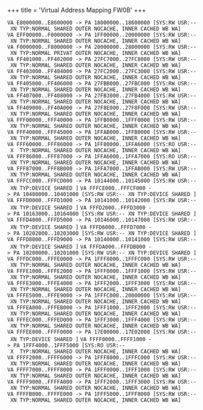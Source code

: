 +++
title = 'Virtual Address Mapping FW0B'
+++

`VA E8000000..E8600000 -> PA 18000000..18600000 [SYS:RW USR:-- XN TYP:NORMAL SHARED OUTER NOCACHE, INNER CACHED WB WA]`
`VA EFF00000..F0000000 -> PA 1FF00000..20000000 [SYS:RW USR:-- XN TYP:NORMAL SHARED OUTER NOCACHE, INNER CACHED WB WA]`
`VA F0000000..F8000000 -> PA 20000000..28000000 [SYS:RW USR:-- XN TYP:NORMAL PRIVAT OUTER NOCACHE, INNER CACHED WB WA]`
`VA FF401000..FF402000 -> PA 27FC7000..27FC8000 [SYS:RW USR:-- XN TYP:NORMAL SHARED OUTER NOCACHE, INNER CACHED WB WA]`
`VA FF403000..FF404000 -> PA 27FC2000..27FC3000 [SYS:RW USR:-- XN TYP:NORMAL SHARED OUTER NOCACHE, INNER CACHED WB WA]`
`VA FF405000..FF406000 -> PA 27FBB000..27FBC000 [SYS:RW USR:-- XN TYP:NORMAL SHARED OUTER NOCACHE, INNER CACHED WB WA]`
`VA FF407000..FF408000 -> PA 27FB3000..27FB4000 [SYS:RW USR:-- XN TYP:NORMAL SHARED OUTER NOCACHE, INNER CACHED WB WA]`
`VA FF409000..FF40A000 -> PA 27F8E000..27F8F000 [SYS:RW USR:-- XN TYP:NORMAL SHARED OUTER NOCACHE, INNER CACHED WB WA]`
`VA FFF00000..FFF40000 -> PA 1FFB0000..1FFF0000 [SYS:RW USR:-- XN TYP:NORMAL SHARED OUTER NOCACHE, INNER CACHED WB WA]`
`VA FFF40000..FFF45000 -> PA 1FFAB000..1FFB0000 [SYS:RW USR:-- XN TYP:NORMAL SHARED OUTER NOCACHE, INNER CACHED WB WA]`
`VA FFF60000..FFF86000 -> PA 1FF80000..1FFA6000 [SYS:RO USR:-- X  TYP:NORMAL SHARED OUTER NOCACHE, INNER CACHED WB WA]`
`VA FFF86000..FFF87000 -> PA 1FFA6000..1FFA7000 [SYS:RO USR:-- XN TYP:NORMAL SHARED OUTER NOCACHE, INNER CACHED WB WA]`
`VA FFF87000..FFF8B000 -> PA 1FFA7000..1FFAB000 [SYS:RW USR:-- XN TYP:NORMAL SHARED OUTER NOCACHE, INNER CACHED WB WA]`
`VA FFFCC000..FFFCD000 -> PA 10144000..10145000 [SYS:RW USR:-- XN TYP:DEVICE SHARED ]`
`VA FFFCE000..FFFCF000 -> PA 10400000..10401000 [SYS:RW USR:-- XN TYP:DEVICE SHARED ]`
`VA FFFD0000..FFFD1000 -> PA 10141000..10142000 [SYS:RW USR:-- XN TYP:DEVICE SHARED ]`
`VA FFFD2000..FFFD3000 -> PA 10163000..10164000 [SYS:RW USR:-- XN TYP:DEVICE SHARED ]`
`VA FFFD4000..FFFD5000 -> PA 10146000..10147000 [SYS:RW USR:-- XN TYP:DEVICE SHARED ]`
`VA FFFD6000..FFFD7000 -> PA 10202000..10203000 [SYS:RW USR:-- XN TYP:DEVICE SHARED ]`
`VA FFFD8000..FFFD9000 -> PA 10140000..10141000 [SYS:RW USR:-- XN TYP:DEVICE SHARED ]`
`VA FFFDA000..FFFDB000 -> PA 10200000..10201000 [SYS:RW USR:-- XN TYP:DEVICE SHARED ]`
`VA FFFDC000..FFFE0000 -> PA 1FFF8000..1FFFC000 [SYS:RW USR:-- XN TYP:NORMAL SHARED OUTER NOCACHE, INNER CACHED WB WA]`
`VA FFFE1000..FFFE2000 -> PA 1FFF0000..1FFF1000 [SYS:RW USR:-- XN TYP:NORMAL SHARED OUTER NOCACHE, INNER CACHED WB WA]`
`VA FFFE3000..FFFE4000 -> PA 1FFF2000..1FFF3000 [SYS:RW USR:-- XN TYP:NORMAL SHARED OUTER NOCACHE, INNER CACHED WB WA]`
`VA FFFE5000..FFFE9000 -> PA 1FFFC000..20000000 [SYS:RW USR:-- XN TYP:NORMAL SHARED OUTER NOCACHE, INNER CACHED WB WA]`
`VA FFFEA000..FFFEB000 -> PA 1FFF1000..1FFF2000 [SYS:RW USR:-- XN TYP:NORMAL SHARED OUTER NOCACHE, INNER CACHED WB WA]`
`VA FFFEC000..FFFED000 -> PA 1FFF3000..1FFF4000 [SYS:RW USR:-- XN TYP:NORMAL SHARED OUTER NOCACHE, INNER CACHED WB WA]`
`VA FFFEE000..FFFF0000 -> PA 17E00000..17E02000 [SYS:RW USR:-- XN TYP:DEVICE SHARED ]`
`VA FFFF0000..FFFF1000 -> PA 1FFF4000..1FFF5000 [SYS:RO USR:-- X  TYP:NORMAL SHARED OUTER NOCACHE, INNER CACHED WB WA]`
`VA FFFF2000..FFFF6000 -> PA 1FFF8000..1FFFC000 [SYS:RW USR:-- XN TYP:NORMAL SHARED OUTER NOCACHE, INNER CACHED WB WA]`
`VA FFFF7000..FFFF8000 -> PA 1FFF0000..1FFF1000 [SYS:RW USR:-- XN TYP:NORMAL SHARED OUTER NOCACHE, INNER CACHED WB WA]`
`VA FFFF9000..FFFFA000 -> PA 1FFF2000..1FFF3000 [SYS:RW USR:-- XN TYP:NORMAL SHARED OUTER NOCACHE, INNER CACHED WB WA]`
`VA FFFFB000..FFFFE000 -> PA 1FFF5000..1FFF8000 [SYS:RW USR:-- XN TYP:NORMAL SHARED OUTER NOCACHE, INNER CACHED WB WA]`